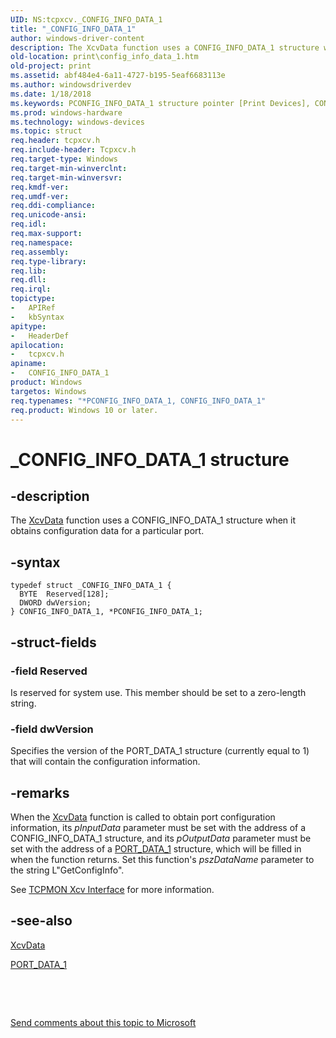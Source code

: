```yaml
---
UID: NS:tcpxcv._CONFIG_INFO_DATA_1
title: "_CONFIG_INFO_DATA_1"
author: windows-driver-content
description: The XcvData function uses a CONFIG_INFO_DATA_1 structure when it obtains configuration data for a particular port.
old-location: print\config_info_data_1.htm
old-project: print
ms.assetid: abf484e4-6a11-4727-b195-5eaf6683113e
ms.author: windowsdriverdev
ms.date: 1/18/2018
ms.keywords: PCONFIG_INFO_DATA_1 structure pointer [Print Devices], CONFIG_INFO_DATA_1 structure [Print Devices], tcpxcv/PCONFIG_INFO_DATA_1, _CONFIG_INFO_DATA_1, CONFIG_INFO_DATA_1, spoolfnc_b18027cc-7df5-452c-81cd-b62bfa5395f3.xml, tcpxcv/CONFIG_INFO_DATA_1, *PCONFIG_INFO_DATA_1, print.config_info_data_1, PCONFIG_INFO_DATA_1
ms.prod: windows-hardware
ms.technology: windows-devices
ms.topic: struct
req.header: tcpxcv.h
req.include-header: Tcpxcv.h
req.target-type: Windows
req.target-min-winverclnt: 
req.target-min-winversvr: 
req.kmdf-ver: 
req.umdf-ver: 
req.ddi-compliance: 
req.unicode-ansi: 
req.idl: 
req.max-support: 
req.namespace: 
req.assembly: 
req.type-library: 
req.lib: 
req.dll: 
req.irql: 
topictype:
-	APIRef
-	kbSyntax
apitype:
-	HeaderDef
apilocation:
-	tcpxcv.h
apiname:
-	CONFIG_INFO_DATA_1
product: Windows
targetos: Windows
req.typenames: "*PCONFIG_INFO_DATA_1, CONFIG_INFO_DATA_1"
req.product: Windows 10 or later.
---
```


# _CONFIG_INFO_DATA_1 structure


## -description


The <a href="https://msdn.microsoft.com/library/windows/hardware/ff564255">XcvData</a> function uses a CONFIG_INFO_DATA_1 structure when it obtains configuration data for a particular port.


## -syntax


````
typedef struct _CONFIG_INFO_DATA_1 {
  BYTE  Reserved[128];
  DWORD dwVersion;
} CONFIG_INFO_DATA_1, *PCONFIG_INFO_DATA_1;
````


## -struct-fields




### -field Reserved

Is reserved for system use. This member should be set to a zero-length string.


### -field dwVersion

Specifies the version of the PORT_DATA_1 structure (currently equal to 1) that will contain the configuration information.


## -remarks


When the <a href="https://msdn.microsoft.com/library/windows/hardware/ff564255">XcvData</a> function is called to obtain port configuration information, its <i>pInputData</i> parameter must be set with the address of a CONFIG_INFO_DATA_1 structure, and its <i>pOutputData</i> parameter must be set with the address of a <a href="..\tcpxcv\ns-tcpxcv-_port_data_1.md">PORT_DATA_1</a> structure, which will be filled in when the function returns. Set this function's <i>pszDataName</i> parameter to the string L"GetConfigInfo". 

See <a href="https://msdn.microsoft.com/7b2b1cff-ab8f-44e0-9327-dc60a0072bf5">TCPMON Xcv Interface</a> for more information.



## -see-also

<a href="https://msdn.microsoft.com/library/windows/hardware/ff564255">XcvData</a>

<a href="..\tcpxcv\ns-tcpxcv-_port_data_1.md">PORT_DATA_1</a>

 

 

<a href="mailto:wsddocfb@microsoft.com?subject=Documentation%20feedback [print\print]:%20CONFIG_INFO_DATA_1 structure%20 RELEASE:%20(1/18/2018)&amp;body=%0A%0APRIVACY STATEMENT%0A%0AWe use your feedback to improve the documentation. We don't use your email address for any other purpose, and we'll remove your email address from our system after the issue that you're reporting is fixed. While we're working to fix this issue, we might send you an email message to ask for more info. Later, we might also send you an email message to let you know that we've addressed your feedback.%0A%0AFor more info about Microsoft's privacy policy, see http://privacy.microsoft.com/en-us/default.aspx." title="Send comments about this topic to Microsoft">Send comments about this topic to Microsoft</a>

